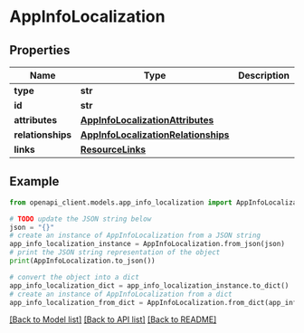 # AppInfoLocalization


## Properties

Name | Type | Description | Notes
------------ | ------------- | ------------- | -------------
**type** | **str** |  | 
**id** | **str** |  | 
**attributes** | [**AppInfoLocalizationAttributes**](AppInfoLocalizationAttributes.md) |  | [optional] 
**relationships** | [**AppInfoLocalizationRelationships**](AppInfoLocalizationRelationships.md) |  | [optional] 
**links** | [**ResourceLinks**](ResourceLinks.md) |  | [optional] 

## Example

```python
from openapi_client.models.app_info_localization import AppInfoLocalization

# TODO update the JSON string below
json = "{}"
# create an instance of AppInfoLocalization from a JSON string
app_info_localization_instance = AppInfoLocalization.from_json(json)
# print the JSON string representation of the object
print(AppInfoLocalization.to_json())

# convert the object into a dict
app_info_localization_dict = app_info_localization_instance.to_dict()
# create an instance of AppInfoLocalization from a dict
app_info_localization_from_dict = AppInfoLocalization.from_dict(app_info_localization_dict)
```
[[Back to Model list]](../README.md#documentation-for-models) [[Back to API list]](../README.md#documentation-for-api-endpoints) [[Back to README]](../README.md)


